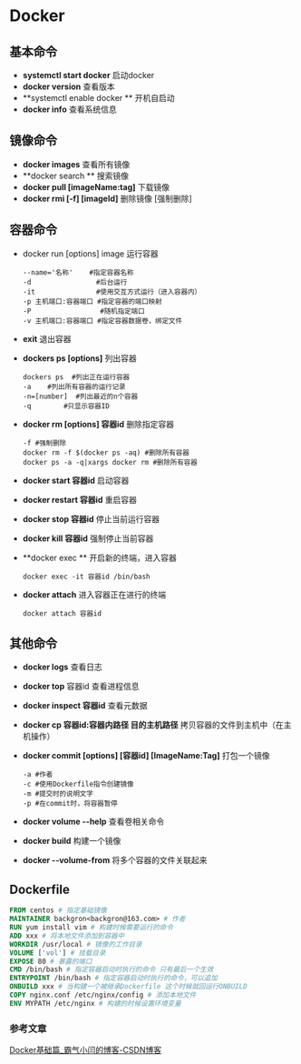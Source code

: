 # Docker

## 基本命令

+ **systemctl start docker**  启动docker
+ **docker version**  查看版本
+ **systemctl enable docker ** 开机自启动
+ **docker info** 查看系统信息

##  镜像命令

+ **docker images**  查看所有镜像
+ **docker search ** 搜索镜像
+ **docker pull [imageName:tag]** 下载镜像
+ **docker rmi [-f] [imageId]** 删除镜像 [强制删除]

## 容器命令

+ docker run [options]  image 运行容器

  ```shell
  --name='名称'    #指定容器名称
  -d			    #后台运行
  -it				#使用交互方式运行（进入容器内）
  -p 主机端口:容器端口 #指定容器的端口映射
  -P 				 #随机指定端口
  -v 主机端口:容器端口 #指定容器数据卷，绑定文件
  ```

+ **exit** 退出容器

+ **dockers ps [options]** 列出容器

  ```shell
  dockers ps  #列出正在运行容器
  -a	#列出所有容器的运行记录
  -n=[number]  #列出最近的n个容器
  -q		#只显示容器ID
  ```

+ **docker rm [options] 容器id** 删除指定容器

  ```shell
  -f #强制删除
  docker rm -f $(docker ps -aq) #删除所有容器
  docker ps -a -q|xargs docker rm #删除所有容器
  ```

+ **docker start 容器id** 启动容器

+ **docker restart 容器id** 重启容器

+ **docker stop 容器id** 停止当前运行容器

+ **docker kill 容器id** 强制停止当前容器

+ **docker exec ** 开启新的终端，进入容器

  ```shell
  docker exec -it 容器id /bin/bash
  ```

+ **docker attach** 进入容器正在进行的终端

  ```shell
  docker attach 容器id
  ```

## 其他命令

+ **docker logs** 查看日志

+ **docker top** 容器id 查看进程信息

+ **docker inspect 容器id** 查看元数据

+ **docker cp 容器id:容器内路径 目的主机路径** 拷贝容器的文件到主机中（在主机操作）

+ **docker commit [options] [容器id] [ImageName:Tag]** 打包一个镜像

  ```shell
  -a #作者
  -c #使用Dockerfile指令创建镜像
  -m #提交时的说明文字
  -p #在commit时，将容器暂停
  ```

+ **docker volume --help** 查看卷相关命令

+ **docker build** 构建一个镜像

+ **docker --volume-from** 将多个容器的文件关联起来

## Dockerfile

```dockerfile
FROM centos # 指定基础镜像
MAINTAINER backgron<backgron@163.com> # 作者
RUN yum install vim # 构建时候需要运行的命令
ADD xxx # 将本地文件添加到容器中
WORKDIR /usr/local # 镜像的工作目录
VOLUME ['vol'] # 挂载目录
EXPOSE 80 # 暴露的端口
CMD /bin/bash # 指定容器启动时执行的命令 只有最后一个生效
ENTRYPOINT /bin/bash # 指定容器启动时执行的命令，可以追加
ONBUILD xxx # 当构建一个被继承Dockerfile 这个时候就回运行ONBUILD
COPY nginx.conf /etc/nginx/config # 添加本地文件
ENV MYPATH /etc/nginx # 构建的时候设置环境变量
```





### 参考文章

[Docker基础篇_霸气小闫的博客-CSDN博客](https://blog.csdn.net/Mr_YanMingXin/article/details/119504925)

